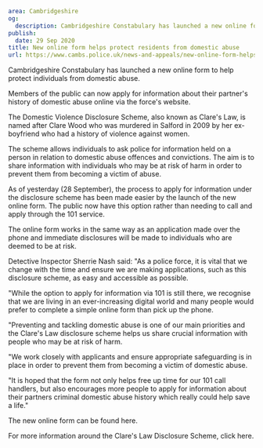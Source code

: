 ```yaml
area: Cambridgeshire
og:
  description: Cambridgeshire Constabulary has launched a new online form to help protect individuals from domestic abuse.
publish:
  date: 29 Sep 2020
title: New online form helps protect residents from domestic abuse
url: https://www.cambs.police.uk/news-and-appeals/new-online-form-helps-protect-residents-from-domestic-abuse
```

Cambridgeshire Constabulary has launched a new online form to help protect individuals from domestic abuse.

Members of the public can now apply for information about their partner's history of domestic abuse online via the force's website.

The Domestic Violence Disclosure Scheme, also known as Clare's Law, is named after Clare Wood who was murdered in Salford in 2009 by her ex-boyfriend who had a history of violence against women.

The scheme allows individuals to ask police for information held on a person in relation to domestic abuse offences and convictions. The aim is to share information with individuals who may be at risk of harm in order to prevent them from becoming a victim of abuse.

As of yesterday (28 September), the process to apply for information under the disclosure scheme has been made easier by the launch of the new online form. The public now have this option rather than needing to call and apply through the 101 service.

The online form works in the same way as an application made over the phone and immediate disclosures will be made to individuals who are deemed to be at risk.

Detective Inspector Sherrie Nash said: "As a police force, it is vital that we change with the time and ensure we are making applications, such as this disclosure scheme, as easy and accessible as possible.

"While the option to apply for information via 101 is still there, we recognise that we are living in an ever-increasing digital world and many people would prefer to complete a simple online form than pick up the phone.

"Preventing and tackling domestic abuse is one of our main priorities and the Clare's Law disclosure scheme helps us share crucial information with people who may be at risk of harm.

"We work closely with applicants and ensure appropriate safeguarding is in place in order to prevent them from becoming a victim of domestic abuse.

"It is hoped that the form not only helps free up time for our 101 call handlers, but also encourages more people to apply for information about their partners criminal domestic abuse history which really could help save a life."

The new online form can be found here.

For more information around the Clare's Law Disclosure Scheme, click here.
